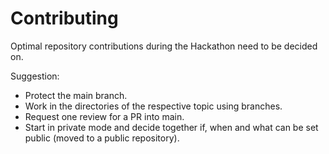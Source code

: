 # Contributing

Optimal repository contributions during the Hackathon need to be decided on.

Suggestion:
- Protect the main branch.  
- Work in the directories of the respective topic using branches.  
- Request one review for a PR into main.  
- Start in private mode and decide together if, when and what can be set public (moved to a public repository).
